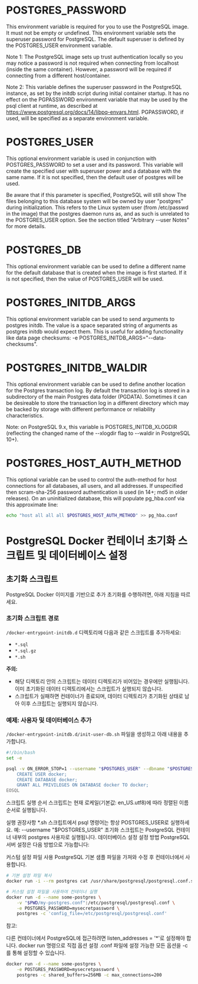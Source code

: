 # POSTGRES_PASSWORD
This environment variable is required for you to use the PostgreSQL image. It must not be empty or undefined. This environment variable sets the superuser password for PostgreSQL. The default superuser is defined by the POSTGRES_USER environment variable.

Note 1: The PostgreSQL image sets up trust authentication locally so you may notice a password is not required when connecting from localhost (inside the same container). However, a password will be required if connecting from a different host/container.

Note 2: This variable defines the superuser password in the PostgreSQL instance, as set by the initdb script during initial container startup. It has no effect on the PGPASSWORD environment variable that may be used by the psql client at runtime, as described at https://www.postgresql.org/docs/14/libpq-envars.html⁠. PGPASSWORD, if used, will be specified as a separate environment variable.

# POSTGRES_USER
This optional environment variable is used in conjunction with POSTGRES_PASSWORD to set a user and its password. This variable will create the specified user with superuser power and a database with the same name. If it is not specified, then the default user of postgres will be used.

Be aware that if this parameter is specified, PostgreSQL will still show The files belonging to this database system will be owned by user "postgres" during initialization. This refers to the Linux system user (from /etc/passwd in the image) that the postgres daemon runs as, and as such is unrelated to the POSTGRES_USER option. See the section titled "Arbitrary --user Notes" for more details.

# POSTGRES_DB
This optional environment variable can be used to define a different name for the default database that is created when the image is first started. If it is not specified, then the value of POSTGRES_USER will be used.

# POSTGRES_INITDB_ARGS
This optional environment variable can be used to send arguments to postgres initdb. The value is a space separated string of arguments as postgres initdb would expect them. This is useful for adding functionality like data page checksums: -e POSTGRES_INITDB_ARGS="--data-checksums".

# POSTGRES_INITDB_WALDIR
This optional environment variable can be used to define another location for the Postgres transaction log. By default the transaction log is stored in a subdirectory of the main Postgres data folder (PGDATA). Sometimes it can be desireable to store the transaction log in a different directory which may be backed by storage with different performance or reliability characteristics.

Note: on PostgreSQL 9.x, this variable is POSTGRES_INITDB_XLOGDIR (reflecting the changed name of the --xlogdir flag to --waldir in PostgreSQL 10+⁠).


# POSTGRES_HOST_AUTH_METHOD
This optional variable can be used to control the auth-method for host connections for all databases, all users, and all addresses. If unspecified then scram-sha-256 password authentication⁠ is used (in 14+; md5 in older releases). On an uninitialized database, this will populate pg_hba.conf via this approximate line:

```bash
echo "host all all all $POSTGRES_HOST_AUTH_METHOD" >> pg_hba.conf
```



# PostgreSQL Docker 컨테이너 초기화 스크립트 및 데이터베이스 설정

## 초기화 스크립트
PostgreSQL Docker 이미지를 기반으로 추가 초기화를 수행하려면, 아래 지침을 따르세요.

### 초기화 스크립트 경로
`/docker-entrypoint-initdb.d` 디렉토리에 다음과 같은 스크립트를 추가하세요:
- `*.sql`
- `*.sql.gz`
- `*.sh`

**주의:** 
- 해당 디렉토리 안의 스크립트는 데이터 디렉토리가 비어있는 경우에만 실행됩니다. 이미 초기화된 데이터 디렉토리에서는 스크립트가 실행되지 않습니다.
- 스크립트가 실패하면 컨테이너가 종료되며, 데이터 디렉토리가 초기화된 상태로 남아 이후 스크립트는 실행되지 않습니다.

### 예제: 사용자 및 데이터베이스 추가
`/docker-entrypoint-initdb.d/init-user-db.sh` 파일을 생성하고 아래 내용을 추가합니다.

```bash
#!/bin/bash
set -e

psql -v ON_ERROR_STOP=1 --username "$POSTGRES_USER" --dbname "$POSTGRES_DB" <<-EOSQL
	CREATE USER docker;
	CREATE DATABASE docker;
	GRANT ALL PRIVILEGES ON DATABASE docker TO docker;
EOSQL
```

스크립트 실행 순서
스크립트는 현재 로케일(기본값: en_US.utf8)에 따라 정렬된 이름 순서로 실행됩니다.

실행 권장사항
*.sh 스크립트에서 psql 명령어는 항상 POSTGRES_USER로 실행하세요. 예: --username "$POSTGRES_USER"
초기화 스크립트는 PostgreSQL 컨테이너 내부의 postgres 사용자로 실행됩니다.
데이터베이스 설정
설정 방법
PostgreSQL 서버 설정은 다음 방법으로 가능합니다:

커스텀 설정 파일 사용 PostgreSQL 기본 샘플 파일을 가져와 수정 후 컨테이너에서 사용합니다.

```sh
# 기본 설정 파일 복사
docker run -i --rm postgres cat /usr/share/postgresql/postgresql.conf.sample > my-postgres.conf

# 커스텀 설정 파일을 사용하여 컨테이너 실행
docker run -d --name some-postgres \
    -v "$PWD/my-postgres.conf":/etc/postgresql/postgresql.conf \
    -e POSTGRES_PASSWORD=mysecretpassword \
    postgres -c 'config_file=/etc/postgresql/postgresql.conf'
```

참고:

다른 컨테이너에서 PostgreSQL에 접근하려면 listen_addresses = '*'로 설정해야 합니다.
docker run 명령으로 직접 옵션 설정 .conf 파일에 설정 가능한 모든 옵션을 -c를 통해 설정할 수 있습니다.

```bash
docker run -d --name some-postgres \
    -e POSTGRES_PASSWORD=mysecretpassword \
    postgres -c shared_buffers=256MB -c max_connections=200
```
